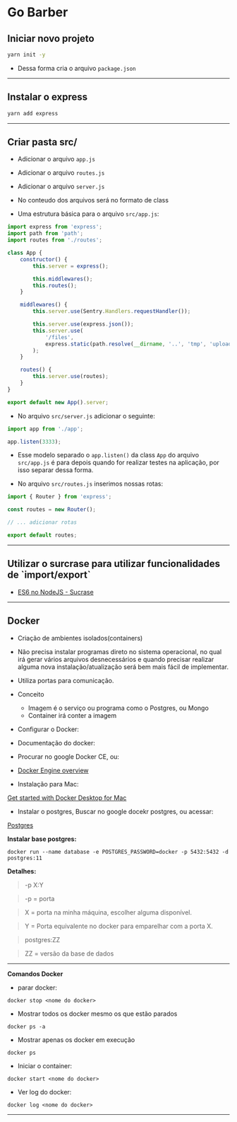 <h1>Go Barber</h1>

<h2>Iniciar novo projeto</h2>

```bash
yarn init -y
```

- Dessa forma cria o arquivo `package.json`

---

<h2>Instalar o express</h2>

```bash
yarn add express
```

---

<h2>Criar pasta src/</h2>

- Adicionar o arquivo `app.js`

- Adicionar o arquivo `routes.js`

- Adicionar o arquivo `server.js`

- No conteudo dos arquivos será no formato de class

- Uma estrutura básica para o arquivo `src/app.js`:

```js
import express from 'express';
import path from 'path';
import routes from './routes';

class App {
    constructor() {
        this.server = express();

        this.middlewares();
        this.routes();
    }

    middlewares() {
        this.server.use(Sentry.Handlers.requestHandler());

        this.server.use(express.json());
        this.server.use(
            '/files',
            express.static(path.resolve(__dirname, '..', 'tmp', 'uploads'))
        );
    }

    routes() {
        this.server.use(routes);
    }
}

export default new App().server;
```

- No arquivo `src/server.js` adicionar o seguinte:

```js
import app from './app';

app.listen(3333);
```

- Esse modelo separado o `app.listen()` da class `App` do arquivo `src/app.js` é para depois quando for realizar testes na aplicação, por isso separar dessa forma.

- No arquivo `src/routes.js` inserimos nossas rotas:

```js
import { Router } from 'express';

const routes = new Router();

// ... adicionar rotas

export default routes;
```

----

<h2>Utilizar o surcrase para utilizar funcionalidades de `import/export`</h2>

- [ES6 no NodeJS - Sucrase](https://github.com/mrcarromesa/sucrase)

---

<h2>Docker</h2>

- Criação de ambientes isolados(containers)

- Não precisa instalar programas direto no sistema operacional, no qual irá gerar vários arquivos desnecessários e quando precisar realizar alguma nova instalação/atualização será bem mais fácil de implementar.

- Utiliza portas para comunicação.

- Conceito
    - Imagem é o serviço ou programa como o Postgres, ou Mongo
    - Container irá conter a imagem

- Configurar o Docker:

- Documentação do docker:

- Procurar no google Docker CE, ou:

- [Docker Engine overview](https://docs.docker.com/install/)

- Instalação para Mac:

[Get started with Docker Desktop for Mac](https://docs.docker.com/docker-for-mac/)

- Instalar o postgres, Buscar no google docekr postgres, ou acessar:

[Postgres](https://hub.docker.com/_/postgres)

**Instalar base postgres:**
```
docker run --name database -e POSTGRES_PASSWORD=docker -p 5432:5432 -d postgres:11
```
**Detalhes:**
>-p  X:Y

>-p = porta

>X = porta na minha máquina, escolher alguma disponível.

>Y = Porta equivalente no docker para emparelhar com a porta X.

>postgres:ZZ

>ZZ = versão da base de dados

----
**Comandos Docker**

* parar docker:
```
docker stop <nome do docker>
```

* Mostrar todos os docker mesmo os que estão parados
```
docker ps -a
```

* Mostrar apenas os docker em execução
```
docker ps
```

* Iniciar o container:
```
docker start <nome do docker>
```

* Ver log do docker:
```
docker log <nome do docker>
```

----
